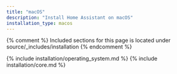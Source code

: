 ```yaml
---
title: "macOS"
description: "Install Home Assistant on macOS"
installation_type: macos
---
```

{% comment %}
Included sections for this page is located under source/_includes/installation
{% endcomment %}

{% include installation/operating_system.md %}
{% include installation/core.md %}
